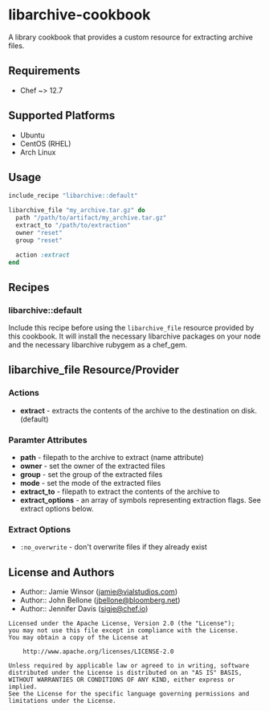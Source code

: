 # libarchive-cookbook

A library cookbook that provides a custom resource for extracting archive files.

## Requirements

* Chef ~> 12.7

## Supported Platforms

* Ubuntu
* CentOS (RHEL)
* Arch Linux

## Usage

```ruby
include_recipe "libarchive::default"

libarchive_file "my_archive.tar.gz" do
  path "/path/to/artifact/my_archive.tar.gz"
  extract_to "/path/to/extraction"
  owner "reset"
  group "reset"

  action :extract
end
```

## Recipes

### libarchive::default

Include this recipe before using the `libarchive_file` resource provided by this cookbook. It will install the necessary libarchive packages on your node and the necessary libarchive rubygem as a chef_gem.

## libarchive_file Resource/Provider

### Actions

- **extract** - extracts the contents of the archive to the destination on disk. (default)

### Paramter Attributes

- **path** - filepath to the archive to extract (name attribute)
- **owner** - set the owner of the extracted files
- **group** - set the group of the extracted files
- **mode** - set the mode of the extracted files
- **extract_to** - filepath to extract the contents of the archive to
- **extract_options** - an array of symbols representing extraction flags. See extract options below.

### Extract Options

- `:no_overwrite` - don't overwrite files if they already exist

## License and Authors

* Author:: Jamie Winsor (<jamie@vialstudios.com>)
* Author:: John Bellone (<jbellone@bloomberg.net>)
* Author:: Jennifer Davis (<sigje@chef.io>)

```
Licensed under the Apache License, Version 2.0 (the "License");
you may not use this file except in compliance with the License.
You may obtain a copy of the License at

    http://www.apache.org/licenses/LICENSE-2.0

Unless required by applicable law or agreed to in writing, software
distributed under the License is distributed on an "AS IS" BASIS,
WITHOUT WARRANTIES OR CONDITIONS OF ANY KIND, either express or implied.
See the License for the specific language governing permissions and
limitations under the License.
```
